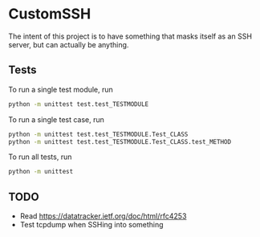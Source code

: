 # CustomSSH
The intent of this project is to have something that masks itself as an SSH server, but can actually be anything.


## Tests
To run a single test module, run
```sh
python -m unittest test.test_TESTMODULE
```

To run a single test case, run
```sh
python -m unittest test.test_TESTMODULE.Test_CLASS
python -m unittest test.test_TESTMODULE.Test_CLASS.test_METHOD
```

To run all tests, run
```sh
python -m unittest
```


## TODO
- Read https://datatracker.ietf.org/doc/html/rfc4253
- Test tcpdump when SSHing into something
